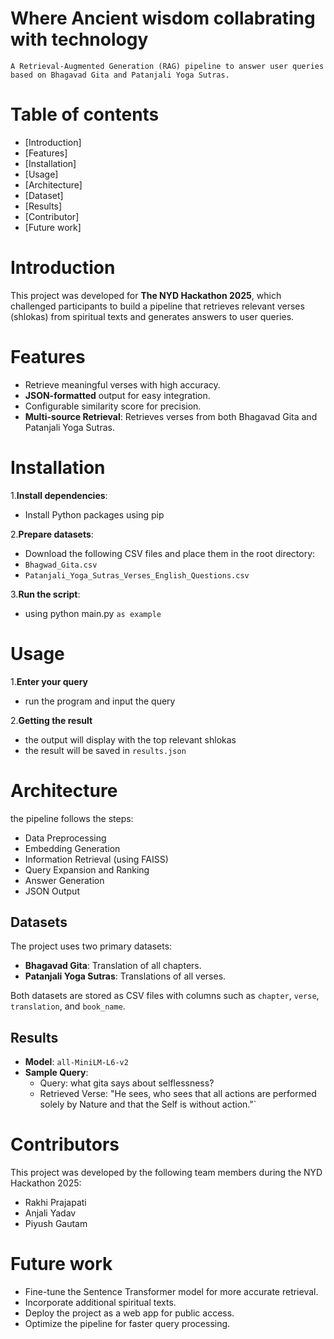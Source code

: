 # Where Ancient wisdom collabrating with technology
    A Retrieval-Augmented Generation (RAG) pipeline to answer user queries based on Bhagavad Gita and Patanjali Yoga Sutras. 
# Table of contents
- [Introduction]
- [Features]
- [Installation]
- [Usage]
- [Architecture]
- [Dataset]
- [Results]
- [Contributor]
- [Future work]
  
# Introduction
This project was developed for **The NYD Hackathon 2025**, which challenged participants to build a pipeline that retrieves relevant verses (shlokas) from spiritual texts and generates answers to user queries.


# Features
- Retrieve meaningful verses with high accuracy.
- **JSON-formatted** output for easy integration.
- Configurable similarity score for precision.
- **Multi-source Retrieval**: Retrieves verses from both Bhagavad Gita and Patanjali Yoga Sutras.


# Installation
1.**Install dependencies**:
- Install Python packages using pip
  
2.**Prepare datasets**:
- Download the following CSV files and place them in the root directory:
- `Bhagwad_Gita.csv`
- `Patanjali_Yoga_Sutras_Verses_English_Questions.csv`
  
3.**Run the script**:
- using python main.py `as example`


# Usage

1.**Enter your query**
- run the program and input the query

2.**Getting the result**
- the output will display with the top relevant shlokas
- the result will be saved in `results.json`


# Architecture
the pipeline follows the steps:

- Data Preprocessing
- Embedding Generation
- Information Retrieval (using FAISS)
- Query Expansion and Ranking
- Answer Generation
- JSON Output

## Datasets
The project uses two primary datasets:
- **Bhagavad Gita**: Translation of all chapters.
- **Patanjali Yoga Sutras**: Translations of all verses.

Both datasets are stored as CSV files with columns such as `chapter`, `verse`, `translation`, and `book_name`.

## Results
- **Model**: `all-MiniLM-L6-v2`
- **Sample Query**:
    - Query: what gita says about selflessness?
    - Retrieved Verse: "He sees, who sees that all actions are performed solely by Nature and that the Self is without action."`
 
# Contributors
This project was developed by the following team members during the NYD Hackathon 2025:
- Rakhi Prajapati
- Anjali Yadav
- Piyush Gautam

# Future work
- Fine-tune the Sentence Transformer model for more accurate retrieval.
- Incorporate additional spiritual texts.
- Deploy the project as a web app for public access.
- Optimize the pipeline for faster query processing.
